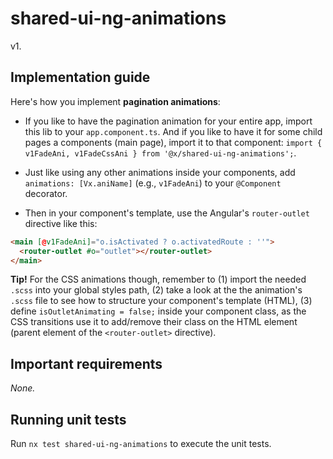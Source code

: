 # shared-ui-ng-animations

v1.

## Implementation guide

Here's how you implement **pagination animations**:

- If you like to have the pagination animation for your entire app, import this lib to your `app.component.ts`. And if you like to have it for some child pages a components (main page), import it to that component: `import { v1FadeAni, v1FadeCssAni } from '@x/shared-ui-ng-animations';`.

- Just like using any other animations inside your components, add `animations: [Vx.aniName]` (e.g., `v1FadeAni`) to your `@Component` decorator.

- Then in your component's template, use the Angular's `router-outlet` directive like this:

```html
<main [@v1FadeAni]="o.isActivated ? o.activatedRoute : ''">
  <router-outlet #o="outlet"></router-outlet>
</main>
```

**Tip!** For the CSS animations though, remember to (1) import the needed `.scss` into your global styles path, (2) take a look at the the animation's `.scss` file to see how to structure your component's template (HTML), (3) define `isOutletAnimating = false;` inside your component class, as the CSS transitions use it to add/remove their class on the HTML element (parent element of the `<router-outlet>` directive).

## Important requirements

_None._

## Running unit tests

Run `nx test shared-ui-ng-animations` to execute the unit tests.

